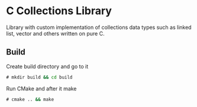 # C Collections Library

Library with custom implementation of collections data types such as linked list, vector and others written on pure C.

## Build

Create build directory and go to it

```cmd
# mkdir build && cd build
```

Run CMake and after it make

```cmd
# cmake .. && make
```
